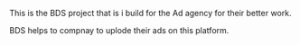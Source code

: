This is the BDS project that is i build for the Ad agency for their better work.

BDS helps to compnay to uplode their ads on this platform.
